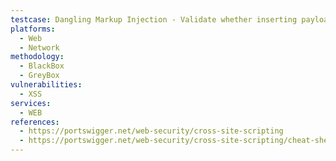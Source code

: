 ```yaml
---
testcase: Dangling Markup Injection - Validate whether inserting payloads like " autofocus onfocus=alert(3) x=" or  script alert(4) script causes the DOM to be modified in a way that leads to XSS or HTML injection. Web (HTTP/HTTPS) service
platforms: 
  - Web
  - Network
methodology: 
  - BlackBox
  - GreyBox
vulnerabilities:
  - XSS
services:
  - WEB
references:
  - https://portswigger.net/web-security/cross-site-scripting
  - https://portswigger.net/web-security/cross-site-scripting/cheat-sheet
---
```

